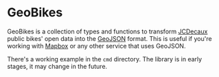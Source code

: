 # GeoBikes

GeoBikes is a collection of types and functions to transform [JCDecaux][1]
public bikes' open data into the [GeoJSON][2] format. This is useful if you're
working with [Mapbox][3] or any other service that uses GeoJSON.

There's a working example in the `cmd` directory. The library is in early
stages, it may change in the future.

[1]: https://developer.jcdecaux.com/#/opendata/vls?page=getstarted
[2]: http://geojson.org/
[3]: https://www.mapbox.com/
